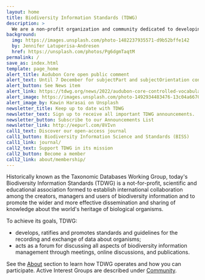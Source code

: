 ```yaml
---
layout: home
title: Biodiversity Information Standards (TDWG)
description: >
  We are a non-profit organization and community dedicated to developing **biodiversity information standards**
background:
  img: https://images.unsplash.com/photo-1482237935571-d9b52bffe142
  by: Jennifer Latuperisa-Andresen
  href: https://unsplash.com/photos/Pg6dgmTaqtM
permalink: /
save_as: index.html
template: page_home
alert_title: Audubon Core open public comment 
alert_text: Until 7 December for subjectPart and subjectOrientation controlled vocabularies 
alert_button: See News item
alert_link: https://tdwg.org/news/2022/audubon-core-controlled-vocabularies-for-views/
alert_image: https://images.unsplash.com/photo-1492934483476-13c04a66709c
alert_image_by: Kawin Harasai on Unsplash
newsletter_title: Keep up to date with TDWG
newsletter_text: Sign up to receive all important TDWG announcements.
newsletter_button: Subscribe to our Announcements List
newsletter_link: http://eepurl.com/8VIvn
call1_text: Discover our open-access journal
call1_button: Biodiversity Information Science and Standards (BISS)
call1_link: journal/
call2_text: Support TDWG in its mission
call2_button: Become a member
call2_link: about/membership/
---
```


Historically known as the Taxonomic Databases Working Group, today's Biodiversity Information Standards (TDWG) is a not-for-profit, scientific and educational association formed to establish international collaboration among the creators, managers and users of biodiversity information and to promote the wider and more effective dissemination and sharing of knowledge about the world's heritage of biological organisms.

To achieve its goals, TDWG:

- develops, ratifies and promotes standards and guidelines for the recording and exchange of data about organisms;
- acts as a forum for discussing all aspects of biodiversity information management through meetings, online discussions, and publications.

See the [About]({filename}../about/index.md) section to learn how TDWG operates and how you can participate. Active Interest Groups are described under [Community]({filename}../community/index.md).
